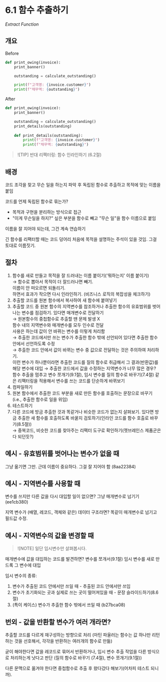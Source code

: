 
# 6.1 함수 추출하기

_Extract Function_

## 개요

Before

```python
def print_owing(invoice):
    print_banner()

    outstanding = calculate_outstanding()

    print(f"고객명: {invoice.customer}")
    print(f"채무액: {outstanding}")
```

After

```python
def print_owing(invoice):
    print_banner()

    outstanding = calculate_outstanding()
    print_details(outstanding)
    
    def print_details(outstanding):
        print(f"고객명: {invoice.customer}")
        print(f"채무액: {outstanding}")

```

> ![TIP]
> 반대 리팩터링: 함수 인라인하기 (6.2절)

## 배경

코드 조각을 찾고 무슨 일을 하는지 파악 후 독립된 함수로 추출하고 목적에 맞는 이름을 붙임

코드를 언제 독립된 함수로 묶는가?
- 목적과 구현을 분리하는 방식으로 접근
- "이게 무슨일을 하지?" 싶은 부분을 함수로 빼고 "무슨 일"을 함수 이름으로 붙임

이름을 잘 지어야 되는데, 그건 계속 연습하기

긴 함수를 리팩터할 때는 코드 덩어리 처음에 목적을 설명하는 주석이 있을 것임. 그걸 토대로 이름짓기.

## 절차

1. 함수를 새로 만들고 목적을 잘 드러내는 이름 붙이기('뭐하는지' 이름 붙이기)<br />
→ 함수로 뽑아서 목적이 더 잘드러나면 빼기. <br />
    이름이 안 떠오르면 되돌리기. <br />
    하면서 효과가 작으면 다시 인라인하기. (비즈니스 로직의 복잡성을 체크하기) <br />
2. 추출할 코드를 원본 함수에서 복사하여 새 함수에 붙여넣기
3. 추출할 코드 중 원본 함수의 지역변수를 참조하거나 추출한 함수의 유효범위를 벗어나는 변수를 점검하기. 있다면 매개변수로 전달하기<br />
→ 원본함수의 중첩함수로 추출할 땐 문제 발생 X <br />
   함수 내의 지역변수와 매개변수를 모두 인수로 전달 <br />
   사용은 하는데 값이 안 바뀌는 변수를 이렇게 처리함<br />
→ 추출한 코드에서만 쓰는 변수가 추출한 함수 밖에 선언되어 있다면 추출한 함수 안에서 선언하도록 수정<br />
→ 추출한 코드 안에서 값이 바뀌는 변수 중 값으로 전달하는 것은 주의하여 처리하기.<br />
   이런 변수가 하나뿐이라면 추출한 코드를 질의 함수로 취급해서 그 결과(반환값)를 해당 변수에 대입
→ 추출한 코드에서 값을 수정하는 지역변수가 너무 많은 경우?<br />
   함수 추출을 멈추고 변수 쪼개기(9.1절), 임시 변수를 질의 함수로 바꾸기(7.4절) 같은 리팩터링을 적용해서 변수를 쓰는 코드를 단순하게 바뀌보기
4. 컴파일하기
5. 원본 함수에서 추출한 코드 부분을 새로 만든 함수를 호출하는 문장으로 바꾸기 (i.e., 추출한 함수로 일을 위임)
6. 테스트하기
7. 다른 코드에 방금 추출한 것과 똑같거나 비슷한 코드가 없는지 살펴보기. 있다면 방금 추출한 새 함수를 호출하도록 바꿀지 검토하기(인라인 코드를 함수 호출로 바꾸기(8.5절))<br />
→ 중복코드, 비슷한 코드를 찾아주는 리팩터 도구로 확인하기(젯브레인스 제품군은 다 되던듯?)

## 예시 - 유효범위를 벗어나는 변수가 없을 때

그냥 옮기면 그만. 근데 이름이 중요하다. 그걸 잘 지어야 함 (8aa22384)

## 예시 - 지역변수를 사용할 때

변수를 쓰지만 다른 값을 다시 대입할 일이 없으면? 그냥 매개변수로 넘기기 (ee1cb380)

지역 변수가 (배열, 레코드, 객체와 같은) 데이터 구조라면? 똑같이 매개변수로 넘기고 필드값 수정.

## 예시 - 지역변수의 값을 변경할 때

> ![NOTE]
> 일단 임시변수만 살펴봅시다.

매개변수에 값을 대입하는 코드를 발견하면? 변수를 쪼개서(9.1절) 임시 변수를 새로 만드록 그 변수에 대입

임시 변수의 종류:
1. 변수가 추출된 코드 안에서만 쓰일 때 - 추출된 코드 안에서만 쓰임
2. 변수가 초기화되는 곳과 실제로 쓰는 곳이 떨어져있을 때 - 문장 슬라이드하기(8.6절)
3. (특이 케이스) 변수가 추출한 함수 밖에서 쓰일 때 (b27bca08)

## 번외 - 값을 반환할 변수가 여러 개라면?

추출할 코드를 다르게 재구성하는 방향으로 처리 (마틴 파울러는 함수는 값 하나만 리턴하는 것을 선호해서, 각각을 반환하는 여러개의 함수로 만듦)

굳이 해야한다면 값을 레코드로 묶어서 반환하거나, 임시 변수 추출 작업을 다른 방식으로 처리하는게 낫다고 판단 (질의 함수로 바꾸기 (7.4절), 변수 쪼개기(9.1절))

다른 문맥으로 옮겨야 한다면 중첩함수로 추출 후 왔다갔다 해보기(어차피 테스트 되니까).